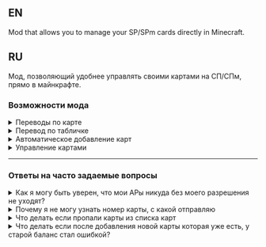 ## EN

Mod that allows you to manage your SP/SPm cards directly in Minecraft.

## RU

Мод, позволяющий удобнее управлять своими картами на СП/СПм, прямо в майнкрафте.

### Возможности мода

<details>
<summary>Переводы по карте</summary>
Чтобы перевести АРы, нужно ввести:<br>
<br>
1. Номер карты<br>
2. Сумму переводимых АР<br>
3. Комментарий. В конце комментария будет указан ваш никнейм.<br>
<img src="https://i.imgur.com/uTYGbfu.png" />
</details>
<details>
<summary>Перевод по табличке</summary>
<b>Внимание! Чтобы редактировать табличку теперь нужно зажимать Shift (если данные не верны, то можно редактировать без зажатого шифта)</b><br>
Щелкнув правой кнопкой мыши, можно будет перевести АРы. Если она будет заполнена по специальной форме:<br>
<br>
1. #SPWP<br>
2. Номер карты<br>
3. Сумма/цена<br>
4. Комментарий/описание/название<br>
<img src="https://i.imgur.com/odEwPea.png" />
</details>
<details>
<summary>Автоматическое добавление карт</summary>
Для того чтобы карта самостоятельно добавилась, нужно сделать следующие пункты:<br>
<br>
1. Зайти на сайт СП/СПм<br>
2. Открыть страницу "Кошелёк"<br>
3. Нажать возле иконки изменения названии карты "Поделиться"<br>
4. Нажать на "Сгенерировать новый API токен" (При этом вы должны находиться на сервере)<br>
5. Появляется окно с предложением, добавить карту, или нет.<br>
<br>
Если ничего не поняли, просто посмотрите <a href="https://youtu.be/eDadibbvXhE">Видео-гайд</a><br>
<img src="https://i.imgur.com/aLgeD6K.png" />
<img src="https://i.imgur.com/BV3fcMf.png" />
</details>
<details>
<summary>Управление картами</summary>
Помимо этого, можно:<br>
<br>
1. Изменить название карты, название меняется только в моде.<br>
2. Ручное добавление карты, сами вводите токен и айди карты.<br>
3. Удаление карты, удаляется только в моде.<br>
<img src="https://i.imgur.com/YdVaJH8.png" />
</details>

---

### Ответы на часто задаемые вопросы

<details>
<summary>Как я могу быть уверен, что мои АРы никуда без моего разрешения не уходят?</summary>
Все данные вашей карты хранятся у вас на компьютере, и нигде кроме сайта СП/СПм их нет
</details>
<details>
<summary>Почему я не могу узнать номер карты, с какой отправляю</summary>
API не позволяет узнать номер карты. Но мы предлагаем следующее: Добавить самостоятельно номер карты, в название карты
</details>
<details>
<summary>Что делать если пропали карты из списка карт</summary>
Попробуйте закрыть и снова открыть окно, если не помогло перезагрузите майнкрафт, если и это не помогло, свяжитесь с нами в нашем <a href="https://discord.gg/Jc4pqjQdBf">Discord-сервере</a>
</details>
<details>
<summary>Что делать если после добавления новой карты которая уже есть, у старой баланс стал ошибкой?</summary>
Пересоздается новый токен, из-за этого старая карта в списке просто имеет ошибку в балансе.
</details>

